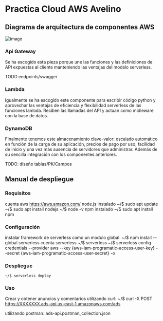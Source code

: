 # Practica Cloud AWS Avelino

## Diagrama de arquitectura de componentes AWS

![image](https://user-images.githubusercontent.com/31881949/183142161-592ad370-4525-4623-bc48-e8415594c598.png)

### Api Gateway
Se ha escogido esta pieza porque une las funciones y las definiciones de API expuestas al cliente manteniendo las ventajas del modelo serverless.

TODO endpoints/swagger

### Lambda
Igualmente se ha escogido este componente para escribir código python y aprovechar las ventajas de eficiencia y flexibilidad serverless de las funciones lambda. Reciben las llamadas del API y actuan como midleware con la base de datos.

### DynamoDB
Finalmente tenemos este almacenamiento clave-valor: escalado automático en función de la carga de su aplicación, precios de pago por uso, facilidad de inicio y una vez más ausencia de servidores que administrar. Además de su sencilla integración con los componentes anteriores. 

TODO: diseño tablas/PK/Campos

## Manual de despliegue

### Requisitos
cuenta aws
    https://aws.amazon.com/
node.js instalado
    ~/$ sudo apt update
    ~/$ sudo apt install nodejs
    ~/$ node -v
npm instalado
    ~/$ sudo apt install npm

### Configuración
instalar framework de serverless como un modulo global:
    ~/$ npm install --global serverless
cuenta serverless
    ~/$ serverless
    ~/$ serverless config credentials --provider aws --key {aws-iam-programatic-access-user-key} --secret {aws-iam-programatic-access-user-secret} -o

### Despliegue
    ~/$ serverless deploy

### Uso
Crear y obtener anuncios y comentarios utilizando curl:
    ~/$ curl -X POST https://XXXXXXX.ads-api.us-east-1.amazonaws.com/ads

utilizando postman:
    ads-api.postman_collection.json

